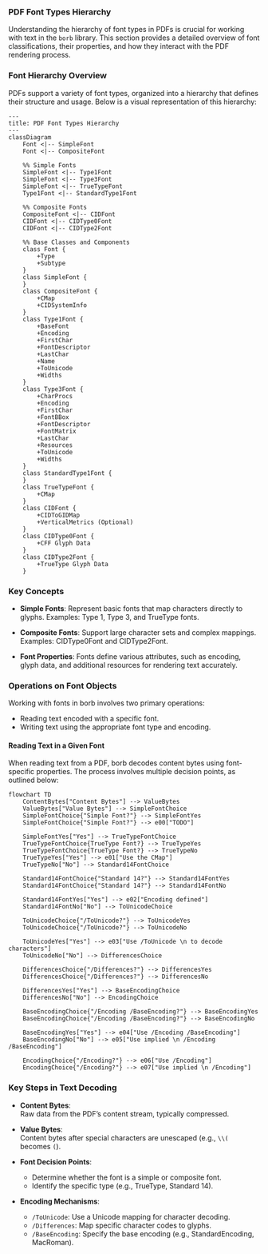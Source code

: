 ### PDF Font Types Hierarchy

Understanding the hierarchy of font types in PDFs is crucial for working with text in the `borb` library. This section provides a detailed overview of font classifications, their properties, and how they interact with the PDF rendering process.

### Font Hierarchy Overview

PDFs support a variety of font types, organized into a hierarchy that defines their structure and usage. Below is a visual representation of this hierarchy:

```mermaid
---
title: PDF Font Types Hierarchy
---
classDiagram
    Font <|-- SimpleFont
    Font <|-- CompositeFont

    %% Simple Fonts
    SimpleFont <|-- Type1Font
    SimpleFont <|-- Type3Font
    SimpleFont <|-- TrueTypeFont
    Type1Font <|-- StandardType1Font

    %% Composite Fonts
    CompositeFont <|-- CIDFont
    CIDFont <|-- CIDType0Font
    CIDFont <|-- CIDType2Font

    %% Base Classes and Components
    class Font {
        +Type
        +Subtype
    }
    class SimpleFont {
    }
    class CompositeFont {
        +CMap
        +CIDSystemInfo
    }
    class Type1Font {
        +BaseFont
        +Encoding
        +FirstChar
        +FontDescriptor
        +LastChar
        +Name
        +ToUnicode
        +Widths
    }
    class Type3Font {
        +CharProcs
        +Encoding
        +FirstChar
        +FontBBox
        +FontDescriptor
        +FontMatrix
        +LastChar
        +Resources
        +ToUnicode
        +Widths
    }
    class StandardType1Font {
    }
    class TrueTypeFont {
        +CMap
    }
    class CIDFont {
        +CIDToGIDMap
        +VerticalMetrics (Optional)
    }
    class CIDType0Font {
        +CFF Glyph Data
    }
    class CIDType2Font {
        +TrueType Glyph Data
    }
```

### Key Concepts

- **Simple Fonts**: Represent basic fonts that map characters directly to glyphs. Examples: Type 1, Type 3, and TrueType fonts.

- **Composite Fonts**: Support large character sets and complex mappings. Examples: CIDType0Font and CIDType2Font.

- **Font Properties**: Fonts define various attributes, such as encoding, glyph data, and additional resources for rendering text accurately.

### Operations on Font Objects

Working with fonts in borb involves two primary operations:

- Reading text encoded with a specific font.
- Writing text using the appropriate font type and encoding.

#### Reading Text in a Given Font

When reading text from a PDF, borb decodes content bytes using font-specific properties. The process involves multiple decision points, as outlined below:

```mermaid
flowchart TD
    ContentBytes["Content Bytes"] --> ValueBytes
    ValueBytes["Value Bytes"] --> SimpleFontChoice
    SimpleFontChoice{"Simple Font?"} --> SimpleFontYes
    SimpleFontChoice{"Simple Font?"} --> e00["TODO"]
    
    SimpleFontYes["Yes"] --> TrueTypeFontChoice
    TrueTypeFontChoice{TrueType Font?} --> TrueTypeYes
    TrueTypeFontChoice{TrueType Font?} --> TrueTypeNo
    TrueTypeYes["Yes"] --> e01["Use the CMap"]
    TrueTypeNo["No"] --> Standard14FontChoice
    
    Standard14FontChoice{"Standard 14?"} --> Standard14FontYes
    Standard14FontChoice{"Standard 14?"} --> Standard14FontNo
    
    Standard14FontYes["Yes"] --> e02["Encoding defined"]
    Standard14FontNo["No"] --> ToUnicodeChoice
    
    ToUnicodeChoice{"/ToUnicode?"} --> ToUnicodeYes
    ToUnicodeChoice{"/ToUnicode?"} --> ToUnicodeNo

    ToUnicodeYes["Yes"] --> e03["Use /ToUnicode \n to decode characters"]
    ToUnicodeNo["No"] --> DifferencesChoice
    
    DifferencesChoice{"/Differences?"} --> DifferencesYes
    DifferencesChoice{"/Differences?"} --> DifferencesNo
    
    DifferencesYes["Yes"] --> BaseEncodingChoice
    DifferencesNo["No"] --> EncodingChoice
    
    BaseEncodingChoice{"/Encoding /BaseEncoding?"} --> BaseEncodingYes
    BaseEncodingChoice{"/Encoding /BaseEncoding?"} --> BaseEncodingNo
    
    BaseEncodingYes["Yes"] --> e04["Use /Encoding /BaseEncoding"]
    BaseEncodingNo["No"] --> e05["Use implied \n /Encoding /BaseEncoding"]
    
    EncodingChoice{"/Encoding?"} --> e06["Use /Encoding"]    
    EncodingChoice{"/Encoding?"} --> e07["Use implied \n /Encoding"]
```

### Key Steps in Text Decoding

- **Content Bytes**:  
  Raw data from the PDF’s content stream, typically compressed.

- **Value Bytes**:  
  Content bytes after special characters are unescaped (e.g., `\\(` becomes `(`).

- **Font Decision Points**:  
  - Determine whether the font is a simple or composite font.  
  - Identify the specific type (e.g., TrueType, Standard 14).

- **Encoding Mechanisms**:  
  - `/ToUnicode`: Use a Unicode mapping for character decoding.  
  - `/Differences`: Map specific character codes to glyphs.  
  - `/BaseEncoding`: Specify the base encoding (e.g., StandardEncoding, MacRoman).
